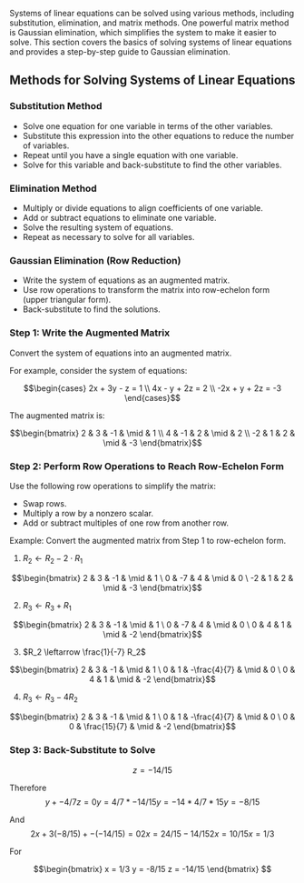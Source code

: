 Systems of linear equations can be solved using various methods, including substitution, elimination, and matrix methods. One powerful matrix method is Gaussian elimination, which simplifies the system to make it easier to solve. This section covers the basics of solving systems of linear equations and provides a step-by-step guide to Gaussian elimination.

## Methods for Solving Systems of Linear Equations

### Substitution Method
* Solve one equation for one variable in terms of the other variables.
* Substitute this expression into the other equations to reduce the number of variables.
* Repeat until you have a single equation with one variable.
* Solve for this variable and back-substitute to find the other variables.

### Elimination Method
- Multiply or divide equations to align coefficients of one variable.
- Add or subtract equations to eliminate one variable.
- Solve the resulting system of equations.
- Repeat as necessary to solve for all variables.

### Gaussian Elimination (Row Reduction)
- Write the system of equations as an augmented matrix.
- Use row operations to transform the matrix into row-echelon form (upper triangular form).
- Back-substitute to find the solutions.

### Step 1: Write the Augmented Matrix

Convert the system of equations into an augmented matrix. 

For example, consider the system of equations:
```math
\begin{cases}
2x + 3y - z = 1 \\
4x - y + 2z = 2 \\
-2x + y + 2z = -3
\end{cases}
```

The augmented matrix is:

```math
\begin{bmatrix}
2 & 3 & -1 & \mid & 1 \\
4 & -1 & 2 & \mid & 2 \\
-2 & 1 & 2 & \mid & -3
\end{bmatrix}
```

### Step 2: Perform Row Operations to Reach Row-Echelon Form

Use the following row operations to simplify the matrix:

- Swap rows.
- Multiply a row by a nonzero scalar.
- Add or subtract multiples of one row from another row.

Example: Convert the augmented matrix from Step 1 to row-echelon form.

1. $R_2 \leftarrow R_2 - 2 \cdot R_1$

```math
\begin{bmatrix}
2 & 3 & -1 & \mid & 1 \
0 & -7 & 4 & \mid & 0 \
-2 & 1 & 2 & \mid & -3
\end{bmatrix}
```

2. $R_3 \leftarrow R_3 + R_1$

```math
\begin{bmatrix}
2 & 3 & -1 & \mid & 1 \
0 & -7 & 4 & \mid & 0 \
0 & 4 & 1 & \mid & -2
\end{bmatrix}
```

3. $R_2 \leftarrow \frac{1}{-7} R_2$

```math
\begin{bmatrix}
2 & 3 & -1 & \mid & 1 \
0 & 1 & -\frac{4}{7} & \mid & 0 \
0 & 4 & 1 & \mid & -2
\end{bmatrix}
```

4. $R_3 \leftarrow R_3 - 4 R_2$

```math
\begin{bmatrix}
2 & 3 & -1 & \mid & 1 \
0 & 1 & -\frac{4}{7} & \mid & 0 \
0 & 0 & \frac{15}{7} & \mid & -2
\end{bmatrix}
```

### Step 3: Back-Substitute to Solve

$$z = -14/15$$

Therefore 
$$y + -4/7z = 0
y = 4/7 * -14/15
y = -14*4 / 7 * 15
y = -8 / 15
$$

And 
$$2x + 3(-8/15) + -(-14/15) = 0
2x = 24/15 - 14/15
2x = 10/15
x = 1/3
$$

For 

$$\begin{bmatrix}
x = 1/3
y = -8/15
z = -14/15
\end{bmatrix}
$$
